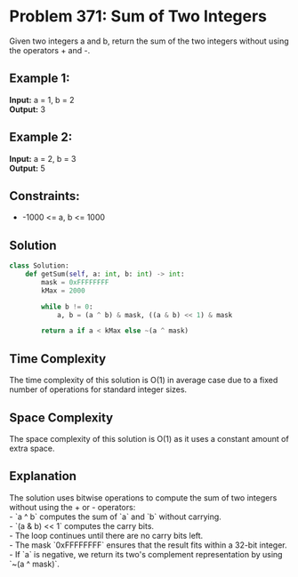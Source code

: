 # Problem 371: Sum of Two Integers

Given two integers a and b, return the sum of the two integers without using the operators + and -.

## Example 1:

**Input:** a = 1, b = 2  
**Output:** 3

## Example 2:

**Input:** a = 2, b = 3  
**Output:** 5

## Constraints:

- -1000 <= a, b <= 1000

## Solution

```python
class Solution:
    def getSum(self, a: int, b: int) -> int:
        mask = 0xFFFFFFFF
        kMax = 2000

        while b != 0:
            a, b = (a ^ b) & mask, ((a & b) << 1) & mask

        return a if a < kMax else ~(a ^ mask)
```

<h2>Time Complexity</h2>
The time complexity of this solution is O(1) in average case due to a fixed number of operations for standard integer sizes.<br>
<h2>Space Complexity</h2>
The space complexity of this solution is O(1) as it uses a constant amount of extra space.<br>
<h2>Explanation</h2>
The solution uses bitwise operations to compute the sum of two integers without using the + or - operators:<br>
- `a ^ b` computes the sum of `a` and `b` without carrying.<br>
- `(a & b) << 1` computes the carry bits.<br>
- The loop continues until there are no carry bits left.<br>
- The mask `0xFFFFFFFF` ensures that the result fits within a 32-bit integer.<br>
- If `a` is negative, we return its two's complement representation by using `~(a ^ mask)`.<br>
